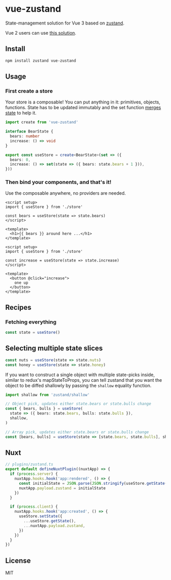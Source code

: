 # vue-zustand

State-management solution for Vue 3 based on [zustand](https://github.com/pmndrs/zustand).

Vue 2 users can use [this solution](https://gist.github.com/Zikoat/ec47ff3646f889d09f8c6d350e6060f6).

## Install

```sh
npm install zustand vue-zustand
```

## Usage

### First create a store

Your store is a composable! You can put anything in it: primitives, objects, functions. State has to be updated immutably and the set function [merges state](https://github.com/pmndrs/zustand/blob/main/docs/guides/immutable-state-and-merging.md) to help it.

```ts
import create from 'vue-zustand'

interface BearState {
  bears: number
  increase: () => void
}

export const useStore = create<BearState>(set => ({
  bears: 0,
  increase: () => set(state => ({ bears: state.bears + 1 })),
}))
```

### Then bind your components, and that's it!

Use the composable anywhere, no providers are needed.

```vue
<script setup>
import { useStore } from './store'

const bears = useStore(state => state.bears)
</script>

<template>
  <h1>{{ bears }} around here ...</h1>
</template>
```

```vue
<script setup>
import { useStore } from './store'

const increase = useStore(state => state.increase)
</script>

<template>
  <button @click="increase">
    one up
  </button>
</template>
```

## Recipes

### Fetching everything

```ts
const state = useStore()
```

## Selecting multiple state slices

```ts
const nuts = useStore(state => state.nuts)
const honey = useStore(state => state.honey)
```

If you want to construct a single object with multiple state-picks inside, similar to redux's mapStateToProps, you can tell zustand that you want the object to be diffed shallowly by passing the `shallow` equality function.

```ts
import shallow from 'zustand/shallow'

// Object pick, updates either state.bears or state.bulls change
const { bears, bulls } = useStore(
  state => ({ bears: state.bears, bulls: state.bulls }),
  shallow,
)

// Array pick, updates either state.bears or state.bulls change
const [bears, bulls] = useStore(state => [state.bears, state.bulls], shallow)
```

## Nuxt

```ts
// plugins/zustand.ts
export default defineNuxtPlugin((nuxtApp) => {
  if (process.server) {
    nuxtApp.hooks.hook('app:rendered', () => {
      const initialState = JSON.parse(JSON.stringify(useStore.getState()))
      nuxtApp.payload.zustand = initialState
    })
  }

  if (process.client) {
    nuxtApp.hooks.hook('app:created', () => {
      useStore.setState({
        ...useStore.getState(),
        ...nuxtApp.payload.zustand,
      })
    })
  }
})
```

## License

MIT
